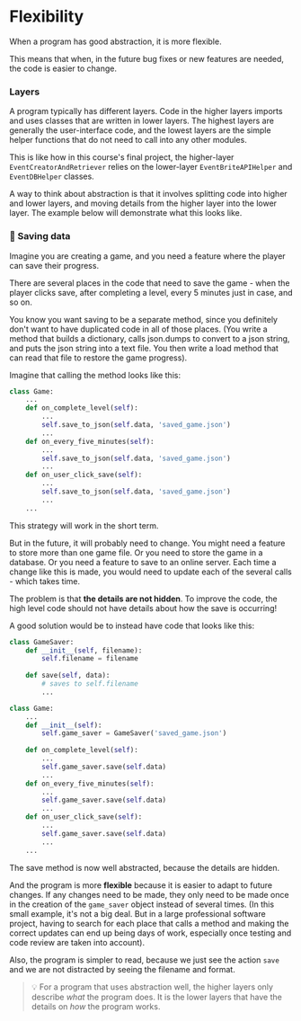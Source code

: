 
# Flexibility

When a program has good abstraction, it is more flexible.

This means that when, in the future bug fixes or new features are needed, the code is easier to change.

### Layers

A program typically has different layers. Code in the higher layers imports and uses classes that are written in lower layers. The highest layers are generally the user-interface code, and the lowest layers are the simple helper functions that do not need to call into any other modules.

This is like how in this course's final project, the higher-layer `EventCreatorAndRetriever` relies on the lower-layer `EventBriteAPIHelper` and `EventDBHelper` classes.

A way to think about abstraction is that it involves splitting code into higher and lower layers, and moving details from the higher layer into the lower layer. The example below will demonstrate what this looks like.

### 💾 Saving data



Imagine you are creating a game, and you need a feature where the player can save their progress.

There are several places in the code that need to save the game - when the player clicks save, after completing a level, every 5 minutes just in case, and so on.

You know you want saving to be a separate method, since you definitely don't want to have duplicated code in all of those places. (You write a method that builds a dictionary, calls json.dumps to convert to a json string, and puts the json string into a text file. You then write a load method that can read that file to restore the game progress).

Imagine that calling the method looks like this: 

```python
class Game:
    ...
    def on_complete_level(self):
        ...
        self.save_to_json(self.data, 'saved_game.json')
        ...
    def on_every_five_minutes(self):
        ...
        self.save_to_json(self.data, 'saved_game.json')
        ...
    def on_user_click_save(self):
        ...
        self.save_to_json(self.data, 'saved_game.json')
        ...
    ...
```

This strategy will work in the short term.

But in the future, it will probably need to change. You might need a feature to store more than one game file. Or you need to store the game in a database. Or you need a feature to save to an online server. Each time a change like this is made, you would need to update each of the several calls - which takes time.

The problem is that **the details are not hidden**. To improve the code, the high level code should not have details about how the save is occurring!

A good solution would be to instead have code that looks like this:

```python
class GameSaver:
    def __init__(self, filename):
        self.filename = filename
    
    def save(self, data):
        # saves to self.filename
        ...

class Game:
    ...
    def __init__(self):
        self.game_saver = GameSaver('saved_game.json')
        
    def on_complete_level(self):
        ...
        self.game_saver.save(self.data)
        ...
    def on_every_five_minutes(self):
        ...
        self.game_saver.save(self.data)
        ...
    def on_user_click_save(self):
        ...
        self.game_saver.save(self.data)
        ...
    ...


```

The save method is now well abstracted, because the details are hidden. 

And the program is more **flexible** because it is easier to adapt to future changes. If any changes need to be made, they only need to be made once in the creation of the `game_saver` object instead of several times. (In this small example, it's not a big deal. But in a large professional software project, having to search for each place that calls a method and making the correct updates can end up being days of work, especially once testing and code review are taken into account).


Also, the program is simpler to read, because we just see the action `save` and we are not distracted by seeing the filename and format.


> 💡 For a program that uses abstraction well, the higher layers only describe *what* the program does. It is the lower layers that have the details on *how* the program works.

